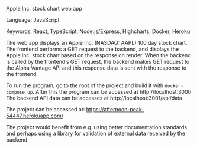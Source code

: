 Apple Inc. stock chart web app

Language: JavaScript

Keywords: React, TypeScript, Node.js/Express, Highcharts, Docker, Heroku

The web app displays an Apple Inc. (NASDAQ: AAPL) 100 day stock chart. The frontend performs a GET request to the backend, and displays the Apple Inc. stock chart based on the response on render. When the backend is called by the frontend’s GET request, the backend makes GET request to the Alpha Vantage API and this response data is sent with the response to the frontend.

To run the program, go to the root of the project and build it with ``` docker-compose up ```.
After this the program can be accessed at http://localhost:3000
The backend API data can be accesses at http://localhost:3001/api/data 

The project can be accessed at: https://afternoon-peak-54447.herokuapp.com/

The project would benefit from e.g. using better documentation standards and perhaps using a library for validation of external data received by the backend.